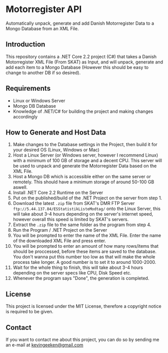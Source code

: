 # Motorregister API
Automatically unpack, generate and add Danish Motorregister Data to a Mongo Database from an XML File.

## Introduction
This repository contains a .NET Core 2.2 project (C#) that takes a Danish Motorregister XML File (From SKAT) as Input, and will unpack, generate and add each item to a Mongo Database (However this should be easy to change to another DB if so desired).

## Requirements
* Linux or Windows Server
* Mongo DB Database
* Knowledge of .NET/C# for building the project and making changes accordingly

## How to Generate and Host Data
1. Make changes to the Database settings in the Project, then build it for your desired OS (Linux, Windows or Mac)
2. Host a Linux Server (or Windows server, however I recommend Linux) with a minimum of 100 GB of storage and a decent CPU. This server will be used to unpack and generate the Motorregister Data based on the XML File.
3. Host a Mongo DB which is accessible either on the same server or remotely. This should have a minimum storage of around 50-100 GB aswell.
4. Install .NET Core 2.2 Runtime on the Server
5. Put on the published/build of the .NET Project on the server from step 1.
6. Download the latest ``.zip`` file from SKAT's DMR FTP Server ``ftp://5.44.137.84/ESStatistikListeModtag/`` onto the Linux Server, this will take about 3-4 hours depending on the server's internet speed, however overall this speed is limited by SKAT's servers.
7. Extract the ``.zip`` file to the same folder as the program from step 4.
8. Run the Program / .NET Project on the Server
9. You will be prompted to enter the name of the XML File. Enter the name of the downloaded XML File and press enter.
10. You will be prompted to enter an amount of how many rows/items that should be proccessed, before these items are saved to the database. You don't wanna put this number too low as that will make the whole process take longer. A good number is to set it to around 1000-2000.
11. Wait for the whole thing to finish, this will take about 3-4 hours depending on the server specs like CPU, Disk Speed etc.
12. Whenever the program says "Done", the generation is completed.

## License
This project is licensed under the MIT License, therefore a copyright notice is required to be given.

## Contact
If you want to contact me about this project, you can do so by sending me an e-mail at kevingeeken@gmail.com
